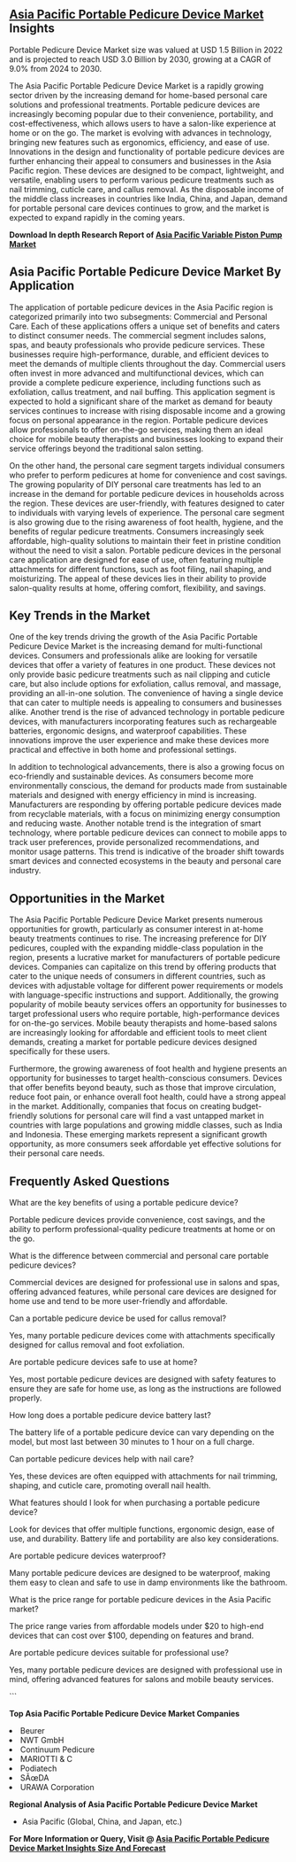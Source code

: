 <h2><a href="https://www.verifiedmarketreports.com/download-sample/?rid=351898&amp;utm_source=Github-Feb&amp;utm_medium=225" target="_blank">Asia Pacific Portable Pedicure Device Market</a> Insights</h2><p>Portable Pedicure Device Market size was valued at USD 1.5 Billion in 2022 and is projected to reach USD 3.0 Billion by 2030, growing at a CAGR of 9.0% from 2024 to 2030.</p><p><p>The Asia Pacific Portable Pedicure Device Market is a rapidly growing sector driven by the increasing demand for home-based personal care solutions and professional treatments. Portable pedicure devices are increasingly becoming popular due to their convenience, portability, and cost-effectiveness, which allows users to have a salon-like experience at home or on the go. The market is evolving with advances in technology, bringing new features such as ergonomics, efficiency, and ease of use. Innovations in the design and functionality of portable pedicure devices are further enhancing their appeal to consumers and businesses in the Asia Pacific region. These devices are designed to be compact, lightweight, and versatile, enabling users to perform various pedicure treatments such as nail trimming, cuticle care, and callus removal. As the disposable income of the middle class increases in countries like India, China, and Japan, demand for portable personal care devices continues to grow, and the market is expected to expand rapidly in the coming years.<br><p><strong>Download In depth Research Report of <a href="https://www.verifiedmarketreports.com/download-sample/?rid=236118&amp;utm_source=Pulse-Dec&amp;utm_medium=225" target="_blank">Asia Pacific Variable Piston Pump Market</a></strong></p></p> <h2>Asia Pacific Portable Pedicure Device Market By Application</h2> <p>The application of portable pedicure devices in the Asia Pacific region is categorized primarily into two subsegments: Commercial and Personal Care. Each of these applications offers a unique set of benefits and caters to distinct consumer needs. The commercial segment includes salons, spas, and beauty professionals who provide pedicure services. These businesses require high-performance, durable, and efficient devices to meet the demands of multiple clients throughout the day. Commercial users often invest in more advanced and multifunctional devices, which can provide a complete pedicure experience, including functions such as exfoliation, callus treatment, and nail buffing. This application segment is expected to hold a significant share of the market as demand for beauty services continues to increase with rising disposable income and a growing focus on personal appearance in the region. Portable pedicure devices allow professionals to offer on-the-go services, making them an ideal choice for mobile beauty therapists and businesses looking to expand their service offerings beyond the traditional salon setting.</p> <p>On the other hand, the personal care segment targets individual consumers who prefer to perform pedicures at home for convenience and cost savings. The growing popularity of DIY personal care treatments has led to an increase in the demand for portable pedicure devices in households across the region. These devices are user-friendly, with features designed to cater to individuals with varying levels of experience. The personal care segment is also growing due to the rising awareness of foot health, hygiene, and the benefits of regular pedicure treatments. Consumers increasingly seek affordable, high-quality solutions to maintain their feet in pristine condition without the need to visit a salon. Portable pedicure devices in the personal care application are designed for ease of use, often featuring multiple attachments for different functions, such as foot filing, nail shaping, and moisturizing. The appeal of these devices lies in their ability to provide salon-quality results at home, offering comfort, flexibility, and savings.</p> <h2>Key Trends in the Market</h2> <p>One of the key trends driving the growth of the Asia Pacific Portable Pedicure Device Market is the increasing demand for multi-functional devices. Consumers and professionals alike are looking for versatile devices that offer a variety of features in one product. These devices not only provide basic pedicure treatments such as nail clipping and cuticle care, but also include options for exfoliation, callus removal, and massage, providing an all-in-one solution. The convenience of having a single device that can cater to multiple needs is appealing to consumers and businesses alike. Another trend is the rise of advanced technology in portable pedicure devices, with manufacturers incorporating features such as rechargeable batteries, ergonomic designs, and waterproof capabilities. These innovations improve the user experience and make these devices more practical and effective in both home and professional settings.</p> <p>In addition to technological advancements, there is also a growing focus on eco-friendly and sustainable devices. As consumers become more environmentally conscious, the demand for products made from sustainable materials and designed with energy efficiency in mind is increasing. Manufacturers are responding by offering portable pedicure devices made from recyclable materials, with a focus on minimizing energy consumption and reducing waste. Another notable trend is the integration of smart technology, where portable pedicure devices can connect to mobile apps to track user preferences, provide personalized recommendations, and monitor usage patterns. This trend is indicative of the broader shift towards smart devices and connected ecosystems in the beauty and personal care industry.</p> <h2>Opportunities in the Market</h2> <p>The Asia Pacific Portable Pedicure Device Market presents numerous opportunities for growth, particularly as consumer interest in at-home beauty treatments continues to rise. The increasing preference for DIY pedicures, coupled with the expanding middle-class population in the region, presents a lucrative market for manufacturers of portable pedicure devices. Companies can capitalize on this trend by offering products that cater to the unique needs of consumers in different countries, such as devices with adjustable voltage for different power requirements or models with language-specific instructions and support. Additionally, the growing popularity of mobile beauty services offers an opportunity for businesses to target professional users who require portable, high-performance devices for on-the-go services. Mobile beauty therapists and home-based salons are increasingly looking for affordable and efficient tools to meet client demands, creating a market for portable pedicure devices designed specifically for these users.</p> <p>Furthermore, the growing awareness of foot health and hygiene presents an opportunity for businesses to target health-conscious consumers. Devices that offer benefits beyond beauty, such as those that improve circulation, reduce foot pain, or enhance overall foot health, could have a strong appeal in the market. Additionally, companies that focus on creating budget-friendly solutions for personal care will find a vast untapped market in countries with large populations and growing middle classes, such as India and Indonesia. These emerging markets represent a significant growth opportunity, as more consumers seek affordable yet effective solutions for their personal care needs.</p> <h2>Frequently Asked Questions</h2> <p>What are the key benefits of using a portable pedicure device?</p> <p>Portable pedicure devices provide convenience, cost savings, and the ability to perform professional-quality pedicure treatments at home or on the go.</p> <p>What is the difference between commercial and personal care portable pedicure devices?</p> <p>Commercial devices are designed for professional use in salons and spas, offering advanced features, while personal care devices are designed for home use and tend to be more user-friendly and affordable.</p> <p>Can a portable pedicure device be used for callus removal?</p> <p>Yes, many portable pedicure devices come with attachments specifically designed for callus removal and foot exfoliation.</p> <p>Are portable pedicure devices safe to use at home?</p> <p>Yes, most portable pedicure devices are designed with safety features to ensure they are safe for home use, as long as the instructions are followed properly.</p> <p>How long does a portable pedicure device battery last?</p> <p>The battery life of a portable pedicure device can vary depending on the model, but most last between 30 minutes to 1 hour on a full charge.</p> <p>Can portable pedicure devices help with nail care?</p> <p>Yes, these devices are often equipped with attachments for nail trimming, shaping, and cuticle care, promoting overall nail health.</p> <p>What features should I look for when purchasing a portable pedicure device?</p> <p>Look for devices that offer multiple functions, ergonomic design, ease of use, and durability. Battery life and portability are also key considerations.</p> <p>Are portable pedicure devices waterproof?</p> <p>Many portable pedicure devices are designed to be waterproof, making them easy to clean and safe to use in damp environments like the bathroom.</p> <p>What is the price range for portable pedicure devices in the Asia Pacific market?</p> <p>The price range varies from affordable models under $20 to high-end devices that can cost over $100, depending on features and brand.</p> <p>Are portable pedicure devices suitable for professional use?</p> <p>Yes, many portable pedicure devices are designed with professional use in mind, offering advanced features for salons and mobile beauty services.</p> ```</p><p><strong>Top Asia Pacific Portable Pedicure Device Market Companies</strong></p><div data-test-id=""><p><li>Beurer</li><li> NWT GmbH</li><li> Continuum Pedicure</li><li> MARIOTTI & C</li><li> Podiatech</li><li> SÃœDA</li><li> URAWA Corporation</li></p><div><strong>Regional Analysis of&nbsp;Asia Pacific Portable Pedicure Device Market</strong></div><ul><li dir="ltr"><p dir="ltr">Asia Pacific (Global, China, and Japan, etc.)</p></li></ul><p><strong>For More Information or Query, Visit @&nbsp;</strong><strong><a href="https://www.verifiedmarketreports.com/product/portable-pedicure-device-market/?utm_source=Github-Feb&amp;utm_medium=225" target="_blank">Asia Pacific Portable Pedicure Device Market Insights Size And Forecast</a></strong></p></div><h2>&nbsp;</h2><div data-test-id="">&nbsp;</div>
